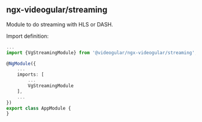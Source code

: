 ## ngx-videogular/streaming

Module to do streaming with HLS or DASH.

Import definition:

```typescript
...
import {VgStreamingModule} from '@videogular/ngx-videogular/streaming';

@NgModule({
    ...
    imports: [
        ...
        VgStreamingModule
    ],
    ...
})
export class AppModule {
}
```
